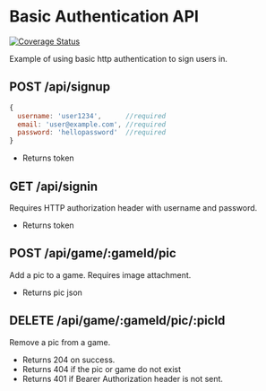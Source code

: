 # Basic Authentication API
[![Coverage Status](https://coveralls.io/repos/github/geoffsimons/15-basic_auth/badge.svg)](https://coveralls.io/github/geoffsimons/15-basic_auth)

Example of using basic http authentication to sign users in.

## POST /api/signup
```js
{
  username: 'user1234',      //required
  email: 'user@example.com', //required
  password: 'hellopassword'  //required
}
```
* Returns token

## GET /api/signin
Requires HTTP authorization header with username and password.
* Returns token

## POST /api/game/:gameId/pic
Add a pic to a game.
Requires image attachment.
* Returns pic json

## DELETE /api/game/:gameId/pic/:picId
Remove a pic from a game.
* Returns 204 on success.
* Returns 404 if the pic or game do not exist
* Returns 401 if Bearer Authorization header is not sent.
